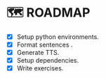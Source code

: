 # 🗺️ ROADMAP

- [x] Setup python environments.
- [x] Format sentences .
- [x] Generate TTS.
- [x] Setup dependencies.
- [x] Write exercises.
